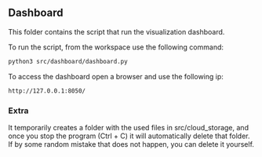 ## Dashboard

This folder contains the script that run the visualization dashboard.

To run the script, from the workspace use the following command:

```sh
python3 src/dashboard/dashboard.py
```

To access the dashboard open a browser and use the following ip:

```
http://127.0.0.1:8050/
```

### Extra

It temporarily creates a folder with the used files in src/cloud_storage, and once you stop the program (Ctrl + C) it will automatically delete that folder. If by some random mistake that does not happen, you can delete it yourself.